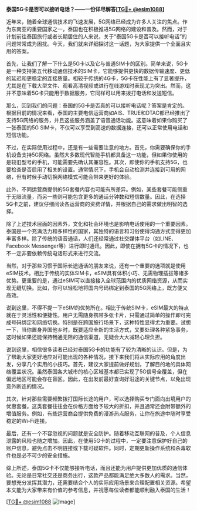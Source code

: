 **泰国5G卡是否可以接听电话？——一份详尽解答[[TG💪+ @esim1088](https://t.me/s/esim1088)]**

近年来，随着全球通信技术的飞速发展，5G网络已经成为许多人关注的焦点。作为东南亚的重要国家之一，泰国也在积极推进5G网络的建设和普及。然而，对于计划前往泰国旅行或者长期居住的人来说，关于“泰国5G卡是否可以接听电话”的问题常常成为困扰。今天，我们就来详细探讨这一话题，为大家提供一个全面且实用的答案。

首先，让我们了解一下什么是5G卡以及它与普通SIM卡的区别。简单来说，5G卡是一种支持第五代移动通信技术的SIM卡，它能够提供更快的数据传输速度、更低的延迟和更稳定的连接质量。相较于传统的4G卡，5G卡在性能上有了显著提升，尤其是在下载大型文件、观看高清视频或进行在线游戏时表现尤为突出。然而，这并不意味着5G卡只能用于数据服务，它同样可以用来拨打电话和发送短信。

那么，回到我们的问题：泰国的5G卡是否真的可以接听电话呢？答案是肯定的。根据目前的情况来看，泰国的主要电信运营商如AIS、TRUE和DTAC都已经推出了支持5G网络的服务，并且这些服务涵盖了语音通话功能。这意味着如果你购买了一张泰国的5G SIM卡，不仅可以享受到高速的数据连接，还可以正常使用电话和短信功能。

不过，在实际使用过程中，还是有一些需要注意的地方。首先，你需要确保你的手机设备支持5G网络。虽然大多数现代智能手机都具备这一功能，但如果你使用的是较旧型号的手机，可能需要先确认其兼容性。其次，即使你的手机支持5G，也要检查是否启用了相关的设置。通常情况下，手机会自动检测并连接到可用的网络，但有时候手动切换网络模式可能会带来更好的体验。

此外，不同运营商提供的5G套餐内容也可能有所差异。例如，某些套餐可能侧重于无限流量，而另一些则可能包含更多的通话分钟数和短信数量。因此，在选择5G卡之前，建议仔细阅读各运营商的资费详情，并根据自己的需求做出明智的选择。

除了上述技术层面的因素外，文化和社会环境也是影响电话使用的一个重要因素。泰国是一个充满活力和多样性的国家，其独特的语言和习俗使得沟通方式变得更加丰富多样。除了传统的语音通话，人们还经常通过社交媒体平台（如LINE、Facebook Messenger等）进行即时通讯。因此，即使在拥有5G卡的情况下，也不一定非要依赖传统电话形式来进行交流。

当然，对于那些习惯于国际长途通话的朋友来说，还有一个重要的选项就是使用eSIM技术。相比于传统的实体SIM卡，eSIM具有体积小巧、无需物理插拔等诸多优势。更重要的是，通过eSIM可以直接接入全球范围内的优质网络资源，从而实现无缝切换。比如，你可以轻松地将国内号码绑定到泰国的5G网络上，既方便又高效。

说到这里，不得不提一下eSIM的优势所在。相比于传统SIM卡，eSIM最大的特点就在于灵活性和便捷性。用户无需随身携带多张卡片，只需通过简单的操作即可完成号码绑定和网络切换。特别是在跨国旅行场景下，这种特性显得尤为重要。试想一下，当你置身异国他乡时，既要适应全新的生活方式，又要处理各种紧急事务，这时候如果还能保持畅通无阻的通信渠道，无疑会大大减轻心理负担。

说到这里，相信很多读者已经对泰国5G卡的功能有了较为清晰的认识。但是，为了帮助大家更好地应对可能出现的各种情况，接下来我们将从实际应用的角度出发，分享几个实用的小技巧。首先，建议大家提前做好规划，了解目的地的具体网络覆盖状况。虽然泰国各大城市的核心区域基本都已实现了5G信号全覆盖，但在偏远地区可能会存在盲区。因此，在出发前最好查询好沿途的关键节点，以免出现意外断连的情况。

其次，针对那些需要频繁拨打国际长途的用户，可以选择购买专门面向出境用户的优惠套餐。这类套餐往往会在价格方面给予较大的折扣，并且通常还会附带额外的增值服务。例如，有些运营商会提供免费的漫游热点服务，让你在旅途中随时享受稳定的Wi-Fi连接。

最后，还有一个不容忽视的问题就是安全防护。随着移动互联网的普及，个人信息泄露的风险也随之增加。因此，在使用5G卡的过程中，一定要注意保护好自己的账户信息，避免点击不明链接或下载可疑软件。同时，定期更新操作系统和杀毒软件也是必不可少的安全措施。

综上所述，泰国5G卡不仅能够接听电话，而且还能为用户提供更加优质的通信体验。无论是日常社交还是商务出行，这款产品都能满足绝大多数人的需求。当然，要想充分发挥其潜力，还需要结合个人的实际应用场景来合理配置相关资源。希望本文能为大家带来有价值的参考信息，并祝愿每位读者都能顺利融入泰国的生活！

[[TG💪+ @esim1088](https://t.me/s/esim1088) ![Image](https://i.postimg.cc/4NQfJmqS/Snipaste-2025-05-13-00-14-12.png)]
